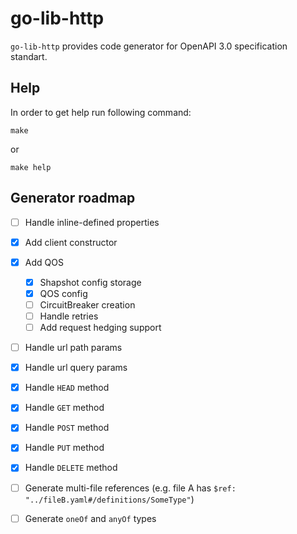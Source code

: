 # go-lib-http

`go-lib-http` provides code generator for OpenAPI 3.0 specification standart.

## Help

In order to get help run following command:

```shell
make
```

or

```shell
make help
```

## Generator roadmap

- [ ] Handle inline-defined properties
- [x] Add client constructor
- [x] Add QOS
    - [x] Shapshot config storage
    - [x] QOS config
    - [ ] CircuitBreaker creation
    - [ ] Handle retries
    - [ ] Add request hedging support
- [ ] Handle url path params
- [x] Handle url query params
- [x] Handle `HEAD` method
- [x] Handle `GET` method
- [x] Handle `POST` method
- [x] Handle `PUT` method
- [x] Handle `DELETE` method
- [ ] Generate multi-file references (e.g. file A has `$ref:
  "../fileB.yaml#/definitions/SomeType"`)
- [ ] Generate `oneOf` and `anyOf` types

